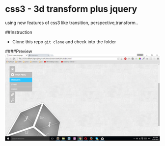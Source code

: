 # css3 - 3d transform plus jquery
using new features of css3 like transition, perspective,transform..

##Instruction

- Clone this repo ```git clone``` and check into the folder 





####Preview
![sass-js-coding-test screenshot](https://github.com/andrzejbajuk79/css3-3dtransform/blob/master/Screenshot%20(32).png?raw=true)

